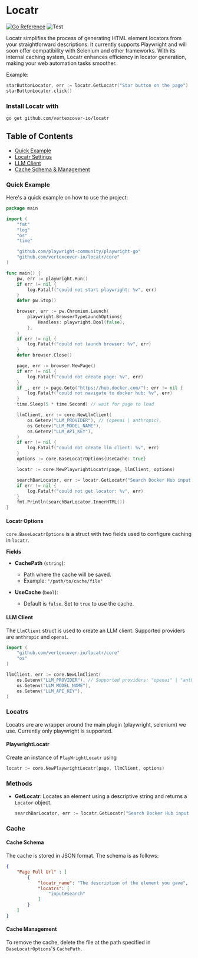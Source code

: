 # Locatr 
[![Go Reference](https://pkg.go.dev/badge/github.com/vertexcover-io/locatr.svg)](https://pkg.go.dev/github.com/vertexcover-io/locatr)
![Test](https://github.com/vertexcover-io/locatr/actions/workflows/test.yaml/badge.svg)

Locatr simplifies the process of generating HTML element locators from your straightforward descriptions. It currently supports Playwright and will soon offer compatibility with Selenium and other frameworks. With its internal caching system, Locatr enhances efficiency in locator generation, making your web automation tasks smoother.

Example: 

```go
starButtonLocator, err := locatr.GetLocatr("Star button on the page")
starButtonLocator.click()
```

### Install Locatr with

```
go get github.com/vertexcover-io/locatr
```

## Table of Contents

- [ Quick Example ](#quick-example)
- [ Locatr Settings ](#locatr-options)
- [ LLM Client ](#llm-client)
- [ Cache Schema & Management ](#cache)

### Quick Example

Here's a quick example on how to use the project:

```go
package main

import (
	"fmt"
	"log"
	"os"
	"time"

	"github.com/playwright-community/playwright-go"
	"github.com/vertexcover-io/locatr/core"
)

func main() {
	pw, err := playwright.Run()
	if err != nil {
		log.Fatalf("could not start playwright: %v", err)
	}
	defer pw.Stop()

	browser, err := pw.Chromium.Launch(
		playwright.BrowserTypeLaunchOptions{
			Headless: playwright.Bool(false),
		},
	)
	if err != nil {
		log.Fatalf("could not launch browser: %v", err)
	}
	defer browser.Close()

	page, err := browser.NewPage()
	if err != nil {
		log.Fatalf("could not create page: %v", err)
	}
	if _, err := page.Goto("https://hub.docker.com/"); err != nil {
		log.Fatalf("could not navigate to docker hub: %v", err)
	}
	time.Sleep(5 * time.Second) // wait for page to load

	llmClient, err := core.NewLlmClient(
		os.Getenv("LLM_PROVIDER"), // (openai | anthropic),
		os.Getenv("LLM_MODEL_NAME"),
		os.Getenv("LLM_API_KEY"),
	)
	if err != nil {
		log.Fatalf("could not create llm client: %v", err)
	}
	options := core.BaseLocatrOptions{UseCache: true}

	locatr := core.NewPlaywrightLocatr(page, llmClient, options)

	searchBarLocator, err := locatr.GetLocatr("Search Docker Hub input field")
	if err != nil {
		log.Fatalf("could not get locator: %v", err)
	}
	fmt.Println(searchBarLocator.InnerHTML())
}
```

#### Locatr Options
`core.BaseLocatrOptions` is a struct with two fields used to configure caching in `locatr`.

**Fields**

- **CachePath** (`string`): 
    - Path where the cache will be saved. 
    - Example: `"/path/to/cache/file"`
  
- **UseCache** (`bool`): 
    - Default is `false`. Set to `true` to use the cache.

#### LLM Client

The `LlmClient` struct is used to create an LLM client. Supported providers are `anthropic` and `openai`.

```go
import (
	"github.com/vertexcover-io/locatr/core"
	"os"
)

llmClient, err := core.NewLlmClient(
	os.Getenv("LLM_PROVIDER"), // Supported providers: "openai" | "anthropic"
	os.Getenv("LLM_MODEL_NAME"),
	os.Getenv("LLM_API_KEY"),
)
```

### Locatrs

Locatrs are  are wrapper around the main plugin (playwright, selenium) we use. Currently only playwright is supported.

#### PlaywrightLocatr
Create an instance of `PlayWrightLocatr` using 

```go
locatr := core.NewPlaywrightLocatr(page, llmClient, options)
```

### Methods

- **GetLocatr**: Locates an element using a descriptive string and returns a `Locator` object.
  
  ```go
  searchBarLocator, err := locatr.GetLocatr("Search Docker Hub input field")
  ```

### Cache

#### Cache Schema

The cache is stored in JSON format. The schema is as follows:

```json
{
	"Page Full Url" : [
		{
			"locatr_name": "The description of the element you gave",
			"locatrs": [
				"input#search"
			]
		}
	]
}
```

#### Cache Management

To remove the cache, delete the file at the path specified in `BaseLocatrOptions`'s `CachePath`.

